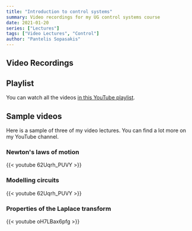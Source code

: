 ```yaml
---
title: "Introduction to control systems"
summary: Video recordings for my UG control systems course
date: 2021-01-20
series: ["Lectures"]
tags: ["Video Lectures", "Control"]
author: "Pantelis Sopasakis"
---
```


## Video Recordings



## Playlist

You can watch all the videos [in this YouTube playlist](https://www.youtube.com/watch?v=62Uqrh_PUVY&list=PLXBJk7WTnAgUCSTtOVRXSREJVzEYO3fb3&index=2).

## Sample videos 

Here is a sample of three of my video lectures. You can find a lot more on my YouTube channel.

### Newton's laws of motion

{{< youtube 62Uqrh_PUVY >}}


### Modelling circuits

{{< youtube 62Uqrh_PUVY >}}

### Properties of the Laplace transform

{{< youtube oH7LBax6pfg >}}




